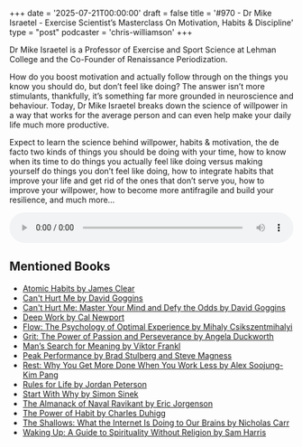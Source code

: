 +++
date = '2025-07-21T00:00:00'
draft = false
title = '#970 - Dr Mike Israetel - Exercise Scientist’s Masterclass On Motivation, Habits & Discipline'
type = "post"
podcaster = 'chris-williamson'
+++

Dr Mike Israetel is a Professor of Exercise and Sport Science at Lehman College and the Co-Founder of Renaissance Periodization.

How do you boost motivation and actually follow through on the things you know you should do, but don’t feel like doing? The answer isn’t more stimulants, thankfully, it’s something far more grounded in neuroscience and behaviour. Today, Dr Mike Israetel breaks down the science of willpower in a way that works for the average person and can even help make your daily life much more productive.

Expect to learn the science behind willpower, habits & motivation, the de facto two kinds of things you should be doing with your time, how to know when its time to do things you actually feel like doing versus making yourself do things you don’t feel like doing, how to integrate habits that improve your life and get rid of the ones that don’t serve you, how to improve your willpower, how to become more antifragile and build your resilience, and much more…

<audio controls style="width: 100%; max-width: 800px;">
  <source src="https://pdst.fm/e/chrt.fm/track/G454/prfx.byspotify.com/e/traffic.megaphone.fm/SIXMSB1079761046.mp3?updated=1753059483" type="audio/mpeg">
  Your browser does not support the audio element.
</audio>

## Mentioned Books

- [Atomic Habits by James Clear](https://www.amazon.com/s?k=Atomic+Habits+by+James+Clear&tag=podcaststoboo-20)
- [Can't Hurt Me by David Goggins](https://www.amazon.com/s?k=Can't+Hurt+Me+by+David+Goggins&tag=podcaststoboo-20)
- [Can't Hurt Me: Master Your Mind and Defy the Odds by David Goggins](https://www.amazon.com/s?k=Can't+Hurt+Me:+Master+Your+Mind+and+Defy+the+Odds+by+David+Goggins&tag=podcaststoboo-20)
- [Deep Work by Cal Newport](https://www.amazon.com/s?k=Deep+Work+by+Cal+Newport&tag=podcaststoboo-20)
- [Flow: The Psychology of Optimal Experience by Mihaly Csikszentmihalyi](https://www.amazon.com/s?k=Flow:+The+Psychology+of+Optimal+Experience+by+Mihaly+Csikszentmihalyi&tag=podcaststoboo-20)
- [Grit: The Power of Passion and Perseverance by Angela Duckworth](https://www.amazon.com/s?k=Grit:+The+Power+of+Passion+and+Perseverance+by+Angela+Duckworth&tag=podcaststoboo-20)
- [Man’s Search for Meaning by Viktor Frankl](https://www.amazon.com/s?k=Man’s+Search+for+Meaning+by+Viktor+Frankl&tag=podcaststoboo-20)
- [Peak Performance by Brad Stulberg and Steve Magness](https://www.amazon.com/s?k=Peak+Performance+by+Brad+Stulberg+and+Steve+Magness&tag=podcaststoboo-20)
- [Rest: Why You Get More Done When You Work Less by Alex Soojung-Kim Pang](https://www.amazon.com/s?k=Rest:+Why+You+Get+More+Done+When+You+Work+Less+by+Alex+Soojung-Kim+Pang&tag=podcaststoboo-20)
- [Rules for Life by Jordan Peterson](https://www.amazon.com/s?k=Rules+for+Life+by+Jordan+Peterson&tag=podcaststoboo-20)
- [Start With Why by Simon Sinek](https://www.amazon.com/s?k=Start+With+Why+by+Simon+Sinek&tag=podcaststoboo-20)
- [The Almanack of Naval Ravikant by Eric Jorgenson](https://www.amazon.com/s?k=The+Almanack+of+Naval+Ravikant+by+Eric+Jorgenson&tag=podcaststoboo-20)
- [The Power of Habit by Charles Duhigg](https://www.amazon.com/s?k=The+Power+of+Habit+by+Charles+Duhigg&tag=podcaststoboo-20)
- [The Shallows: What the Internet Is Doing to Our Brains by Nicholas Carr](https://www.amazon.com/s?k=The+Shallows:+What+the+Internet+Is+Doing+to+Our+Brains+by+Nicholas+Carr&tag=podcaststoboo-20)
- [Waking Up: A Guide to Spirituality Without Religion by Sam Harris](https://www.amazon.com/s?k=Waking+Up:+A+Guide+to+Spirituality+Without+Religion+by+Sam+Harris&tag=podcaststoboo-20)